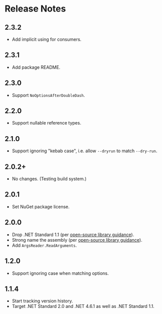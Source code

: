 # Release Notes

## 2.3.2

* Add implicit using for consumers.

## 2.3.1

* Add package README.

## 2.3.0

* Support `NoOptionsAfterDoubleDash`.

## 2.2.0

* Support nullable reference types.

## 2.1.0

* Support ignoring "kebab case", i.e. allow `--dryrun` to match `--dry-run`.

## 2.0.2+

* No changes. (Testing build system.)

## 2.0.1

* Set NuGet package license.

## 2.0.0

* Drop .NET Standard 1.1 (per [open-source library guidance](https://docs.microsoft.com/en-us/dotnet/standard/library-guidance/cross-platform-targeting)).
* Strong name the assembly (per [open-source library guidance](https://docs.microsoft.com/en-us/dotnet/standard/library-guidance/strong-naming)).
* Add `ArgsReader.ReadArguments`.

## 1.2.0

* Support ignoring case when matching options.

## 1.1.4

* Start tracking version history.
* Target .NET Standard 2.0 and .NET 4.6.1 as well as .NET Standard 1.1.
